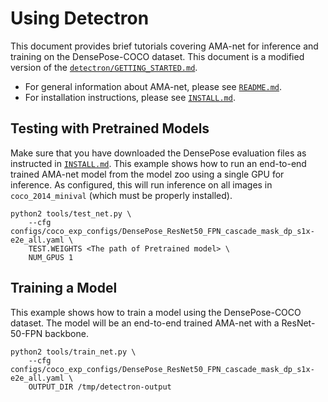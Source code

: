 # Using Detectron

This document provides brief tutorials covering AMA-net for inference and training on the DensePose-COCO dataset.
This document is a modified version of the [`detectron/GETTING_STARTED.md`](https://github.com/facebookresearch/Detectron/blob/master/GETTING_STARTED.md).

- For general information about AMA-net, please see [`README.md`](README.md).
- For installation instructions, please see [`INSTALL.md`](INSTALL.md).


## Testing with Pretrained Models

Make sure that you have downloaded the DensePose evaluation files as instructed in [`INSTALL.md`](INSTALL.md). 
This example shows how to run an end-to-end trained AMA-net model from the model zoo using a single GPU for inference. As configured, this will run inference on all images in `coco_2014_minival` (which must be properly installed).

```
python2 tools/test_net.py \
    --cfg configs/coco_exp_configs/DensePose_ResNet50_FPN_cascade_mask_dp_s1x-e2e_all.yaml \
    TEST.WEIGHTS <The path of Pretrained model> \
    NUM_GPUS 1
```

## Training a Model

This example shows how to train a model using the DensePose-COCO dataset. The model will be an end-to-end trained AMA-net with a ResNet-50-FPN backbone. 

```
python2 tools/train_net.py \
    --cfg configs/coco_exp_configs/DensePose_ResNet50_FPN_cascade_mask_dp_s1x-e2e_all.yaml \
    OUTPUT_DIR /tmp/detectron-output
```


